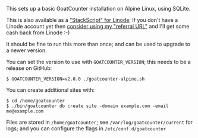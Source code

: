 This sets up a basic GoatCounter installation on Alpine Linux, using SQLite.

This is also available as a ["StackScript" for Linode][s]; If you don't have a
Linode account yet then [consider using my "referral URL"][r] and I'll get some
cash back from Linode :-)

It should be fine to run this more than once; and can be used to upgrade to a
newer version.

You can set the version to use with `GOATCOUNTER_VERSION`; this needs to be a
release on GitHub:

    $ GOATCOUNTER_VERSION=v2.0.0 ./goatcounter-alpine.sh

You can create additional sites with:

    $ cd /home/goatcounter
    $ ./bin/goatcounter db create site -domain example.com -email me@example.com

Files are stored in `/home/goatcounter`; see `/var/log/goatcounter/current` for
logs; and you can configure the flags in `/etc/conf.d/goatcounter`

[s]: https://cloud.linode.com/stackscripts/659823
[r]: https://www.linode.com/?r=7acaf75737436d859e785dd5c9abe1ae99b4387e
